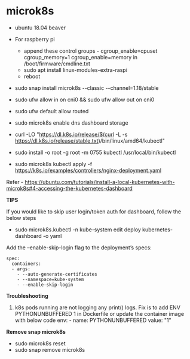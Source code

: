 # microk8s

- ubuntu 18.04 beaver

- For raspberry pi
  - append these control groups - cgroup_enable=cpuset cgroup_memory=1 cgroup_enable=memory in /boot/firmware/cmdline.txt
  - sudo apt install linux-modules-extra-raspi
  - reboot
  
- sudo snap install microk8s --classic --channel=1.18/stable

- sudo ufw allow in on cni0 && sudo ufw allow out on cni0
- sudo ufw default allow routed

- sudo microk8s enable dns dashboard storage


- curl -LO "https://dl.k8s.io/release/$(curl -L -s https://dl.k8s.io/release/stable.txt)/bin/linux/amd64/kubectl"
- sudo install -o root -g root -m 0755 kubectl /usr/local/bin/kubectl

- sudo microk8s kubectl apply -f https://k8s.io/examples/controllers/nginx-deployment.yaml

Refer - https://ubuntu.com/tutorials/install-a-local-kubernetes-with-microk8s#4-accessing-the-kubernetes-dashboard

**TIPS**

If you would like to skip user login/token auth for dashboard, follow the below steps

- sudo microk8s.kubectl -n kube-system edit deploy kubernetes-dashboard -o yaml 

Add the –enable-skip-login flag to the deployment’s specs:

    spec:
      containers:
      - args:
        - --auto-generate-certificates
        - --namespace=kube-system
        - --enable-skip-login

**Troubleshooting**

1. k8s pods running are not logging any print() logs. Fix is to add ENV PYTHONUNBUFFERED 1 in Dockerfile or update the container image with below code
        env:
         - name: PYTHONUNBUFFERED
           value: "1"

**Remove snap microk8s**
- sudo microk8s reset
- sudo snap remove microk8s
